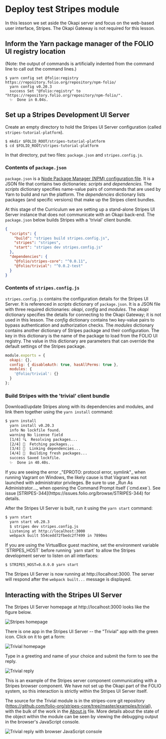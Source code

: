 # Deploy test Stripes module

In this lesson we set aside the Okapi server and focus on the web-based user interface, Stripes.  The Okapi Gateway is not required for this lesson.

## Inform the Yarn package manager of the FOLIO UI registry location
(Note: the output of commands is artificially indented from the command line to call out the command lines.)
```
$ yarn config set @folio:registry https://repository.folio.org/repository/npm-folio/
  yarn config v0.20.3
  success Set "@folio:registry" to "https://repository.folio.org/repository/npm-folio/".
  ✨  Done in 0.04s.
```

## Set up a Stripes Development UI Server

Create an empty directory to hold the Stripes UI Server configuration (called `stripes-tutorial-platform`).

```shell
$ mkdir $FOLIO_ROOT/stripes-tutorial-platform
$ cd $FOLIO_ROOT/stripes-tutorial-platform
```

In that directory, put two files: `package.json` and `stripes.config.js`.

### Contents of `package.json`

`package.json` is a [Node Package Manager (NPM) configuration file](https://docs.npmjs.com/files/package.json).
It is a JSON file that contains two dictionaries: _scripts_ and _dependencies_.
The _scripts_ dictionary specifies name-value pairs of commands that are used by Yarn to build and run the platform.
The _dependencies_ dictionary lists packages (and specific versions) that make up the Stripes client bundles.

At this stage of the Curriculum we are setting up a stand-alone Stripes UI Server instance that does not communicate with an Okapi back-end.
The `package.json` below builds Stripes with a 'trivial' client bundle.

```json
{
  "scripts": {
    "build": "stripes build stripes.config.js",
    "stripes": "stripes",
    "start": "stripes dev stripes.config.js"
  },
  "dependencies": {
    "@folio/stripes-core": "^0.0.11",
    "@folio/trivial": "^0.0.2-test"
  }
}
```

### Contents of `stripes.config.js`
`stripes.config.js` contains the configuration details for the Stripes UI Server.
It is referenced in _scripts_ dictionary of `package.json`.
It is a JSON file with three required dictionaries: _okapi_, _config_ and _modules_.
The _okapi_ dictionary specifies the details for connecting to the Okapi Gateway; it is not used in this lesson.
The _config_ dictionary contains two key-value pairs to bypass authentication and authorization checks.
The _modules_ dictionary contains another dictionary of Stripes package and their configuration.
The key in this dictionary is the name of the package to load from the FOLIO UI registry.
The value in this dictionary are parameters that can override the default settings of the Stripes package.

```javascript
module.exports = {
  okapi: {},
  config: { disableAuth: true, hasAllPerms: true },
  modules: {
    '@folio/trivial': {}
  }
};
```
### Build Stripes with the 'trivial' client bundle

Download/update Stripes along with its dependencies and modules, and link them together using the `yarn install` command:

```bash
$ yarn install
  yarn install v0.20.3
  info No lockfile found.
  warning No license field
  [1/4] 🔍  Resolving packages...
  [2/4] 🚚  Fetching packages...
  [3/4] 🔗  Linking dependencies...
  [4/4] 📃  Building fresh packages...
  success Saved lockfile.
  ✨  Done in 40.40s.
```
<div class="vagrant-on-windows-note" markdown="1">
If you are seeing the error _"EPROTO: protocol error, symlink"_ when running Vagrant on Windows, the likely cause is that Vagrant was not launched with administrator privileges.  Be sure to use _Run As Administrator..._ when opening the Command Prompt itself (`cmd.exe`).  See issue [STRIPES-344](https://issues.folio.org/browse/STRIPES-344) for details.
</div>

After the Stripes UI Server is built, run it using the `yarn start` command:

```bash
$ yarn start
  yarn start v0.20.3
  $ stripes dev stripes.config.js
  Listening at http://localhost:3000
  webpack built 554cedd72fbedc2f7499 in 7890ms
```

<div class="vagrant-note" markdown="1">
If you are using the VirtualBox guest machine, set the environment variable
`STRIPES_HOST` before running `yarn start` to allow the Stripes development
server to listen on all interfaces:

    $ STRIPES_HOST=0.0.0.0 yarn start

The Stripes UI Server is now running at http://localhost:3000.
The server will respond after the `webpack built...` message is displayed.
</div>

## Interacting with the Stripes UI Server

The Stripes UI Server homepage at http://localhost:3000 looks like the figure below.

![Stripes homepage](pics/01_Stripes_homepage.png)

There is one app in the Stripes UI Server -- the "Trivial" app with the green icon.  Click on it to get a form:

![Trivial homepage](pics/01_Trivial_homepage.png)

Type in a greeting and name of your choice and submit the form to see the reply.

![Trivial reply](pics/01_Trivial_reply.png)

This is an example of the Stripes server component communicating with a Stripes browser component.
We have not set up the Okapi part of the FOLIO system, so this interaction is strictly within the Stripes UI Server itself.

The source for the Trivial module is in the stripes-core git repository (https://github.com/folio-org/stripes-core/tree/master/examples/trivial), with the bulk of the work in the [About.js](https://github.com/folio-org/stripes-core/blob/master/examples/trivial/About.js) file.
More details about the state of the object within the module can be seen by viewing the debugging output in the browser's JavaScript console.

![Trivial reply with browser JavaScript console](pics/01_Trivial_reply_with_js_console.png)
